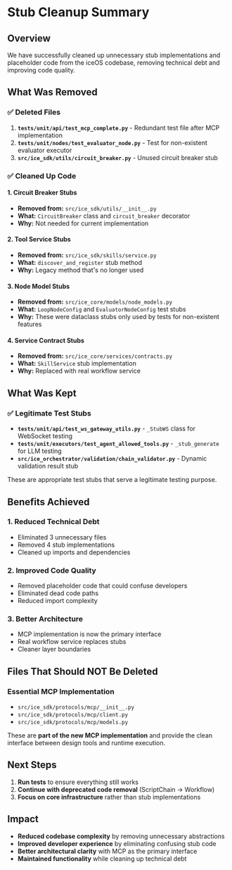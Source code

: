 # Stub Cleanup Summary

## Overview

We have successfully cleaned up unnecessary stub implementations and placeholder code from the iceOS codebase, removing technical debt and improving code quality.

## What Was Removed

### ✅ **Deleted Files**
1. **`tests/unit/api/test_mcp_complete.py`** - Redundant test file after MCP implementation
2. **`tests/unit/nodes/test_evaluator_node.py`** - Test for non-existent evaluator executor
3. **`src/ice_sdk/utils/circuit_breaker.py`** - Unused circuit breaker stub

### ✅ **Cleaned Up Code**

#### **1. Circuit Breaker Stubs**
- **Removed from:** `src/ice_sdk/utils/__init__.py`
- **What:** `CircuitBreaker` class and `circuit_breaker` decorator
- **Why:** Not needed for current implementation

#### **2. Tool Service Stubs**
- **Removed from:** `src/ice_sdk/skills/service.py`
- **What:** `discover_and_register` stub method
- **Why:** Legacy method that's no longer used

#### **3. Node Model Stubs**
- **Removed from:** `src/ice_core/models/node_models.py`
- **What:** `LoopNodeConfig` and `EvaluatorNodeConfig` test stubs
- **Why:** These were dataclass stubs only used by tests for non-existent features

#### **4. Service Contract Stubs**
- **Removed from:** `src/ice_core/services/contracts.py`
- **What:** `SkillService` stub implementation
- **Why:** Replaced with real workflow service

## What Was Kept

### ✅ **Legitimate Test Stubs**
- **`tests/unit/api/test_ws_gateway_utils.py`** - `_StubWS` class for WebSocket testing
- **`tests/unit/executors/test_agent_allowed_tools.py`** - `_stub_generate` for LLM testing
- **`src/ice_orchestrator/validation/chain_validator.py`** - Dynamic validation result stub

These are appropriate test stubs that serve a legitimate testing purpose.

## Benefits Achieved

### **1. Reduced Technical Debt**
- Eliminated 3 unnecessary files
- Removed 4 stub implementations
- Cleaned up imports and dependencies

### **2. Improved Code Quality**
- Removed placeholder code that could confuse developers
- Eliminated dead code paths
- Reduced import complexity

### **3. Better Architecture**
- MCP implementation is now the primary interface
- Real workflow service replaces stubs
- Cleaner layer boundaries

## Files That Should NOT Be Deleted

### **Essential MCP Implementation**
- `src/ice_sdk/protocols/mcp/__init__.py`
- `src/ice_sdk/protocols/mcp/client.py`
- `src/ice_sdk/protocols/mcp/models.py`

These are **part of the new MCP implementation** and provide the clean interface between design tools and runtime execution.

## Next Steps

1. **Run tests** to ensure everything still works
2. **Continue with deprecated code removal** (ScriptChain → Workflow)
3. **Focus on core infrastructure** rather than stub implementations

## Impact

- **Reduced codebase complexity** by removing unnecessary abstractions
- **Improved developer experience** by eliminating confusing stub code
- **Better architectural clarity** with MCP as the primary interface
- **Maintained functionality** while cleaning up technical debt 